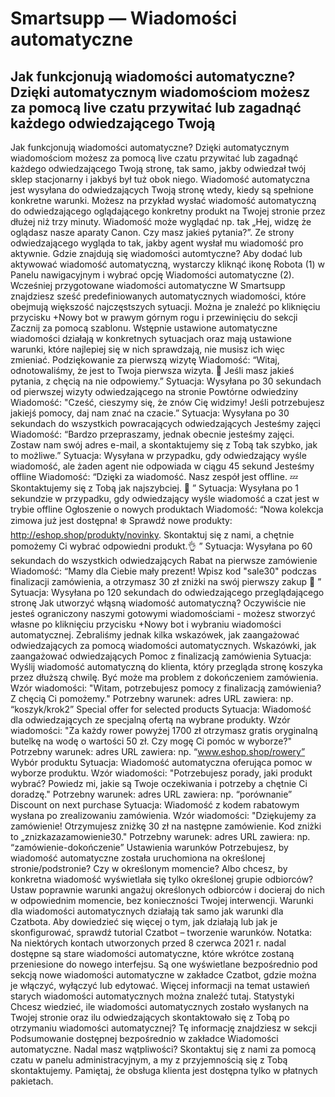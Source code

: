 # Smartsupp — Wiadomości automatyczne
## Jak funkcjonują wiadomości automatyczne? Dzięki automatycznym wiadomościom możesz za pomocą live czatu przywitać lub zagadnąć każdego odwiedzającego Twoją 
Jak funkcjonują wiadomości automatyczne?
Dzięki automatycznym wiadomościom możesz za pomocą live czatu przywitać lub zagadnąć każdego odwiedzającego Twoją stronę, tak samo, jakby odwiedzał twój sklep stacjonarny i jakbyś był tuż obok niego.
Wiadomość automatyczna jest wysyłana do odwiedzających Twoją stronę wtedy, kiedy są spełnione konkretne warunki. Możesz na przykład wysłać wiadomość automatyczną do odwiedzającego oglądającego konkretny produkt na Twojej stronie przez dłużej niż trzy minuty. Wiadomość może wyglądać np. tak „Hej, widzę że oglądasz nasze aparaty Canon. Czy masz jakieś pytania?”. Ze strony odwiedzającego wygląda to tak, jakby agent wysłał mu wiadomość pro aktywnie.
Gdzie znajdują się wiadomości automtyczne?
Aby dodać lub aktywować wiadomość automatyczną, wystarczy kliknąć ikonę Robota (1) w Panelu nawigacyjnym i wybrać opcję Wiadomości automatyczne (2).
Wcześniej przygotowane wiadomości automatyczne
W Smartsupp znajdziesz sześć predefiniowanych automatycznych wiadomości, które obejmują większość najczęstszych sytuacji. Można je znaleźć po kliknięciu przycisku +Nowy bot w prawym górnym rogu i przewinięciu do sekcji Zacznij za pomocą szablonu. Wstępnie ustawione automatyczne wiadomości działają w konkretnych sytuacjach oraz mają ustawione warunki, które najlepiej się w nich sprawdzają, nie musisz ich więc zmieniać.
Podziękowanie za pierwszą wizytę
Wiadomość: “Witaj, odnotowaliśmy, że jest to Twoja pierwsza wizyta. 👋 Jeśli masz jakieś pytania, z chęcią na nie odpowiemy.”
Sytuacja: Wysyłana po 30 sekundach od pierwszej wizyty odwiedzającego na stronie
Powtórne odwiedziny
Wiadomość: "Cześć, cieszymy się, że znów Cię widzimy! Jeśli potrzebujesz jakiejś pomocy, daj nam znać na czacie.”
Sytuacja: Wysyłana po 30 sekundach do wszystkich powracających odwiedzających
Jesteśmy zajęci
Wiadomość: “Bardzo przepraszamy, jednak obecnie jesteśmy zajęci. Zostaw nam swój adres e-mail, a skontaktujemy się z Tobą tak szybko, jak to możliwe.”
Sytuacja: Wysyłana w przypadku, gdy odwiedzający wyśle wiadomość, ale żaden agent nie odpowiada w ciągu 45 sekund
Jesteśmy offline
Wiadomość: “Dzięki za wiadomość. Nasz zespół jest offline. 💤 Skontaktujemy się z Tobą jak najszybciej. 🙂 ”
Sytuacja: Wysyłana po 1 sekundzie w przypadku, gdy odwiedzający wyśle wiadomość a czat jest w trybie offline
Ogłoszenie o nowych produktach
Wiadomość: “Nowa kolekcja zimowa już jest dostępna! ❄️ Sprawdź nowe produkty: http://eshop.shop/produkty/novinky. Skontaktuj się z nami, a chętnie pomożemy Ci wybrać odpowiedni produkt.👌 ”
Sytuacja: Wysyłana po 60 sekundach do wszystkich odwiedzających
Rabat na pierwsze zamówienie
Wiadomość: “Mamy dla Ciebie mały prezent! Wpisz kod "sale30" podczas finalizacji zamówienia, a otrzymasz 30 zł zniżki na swój pierwszy zakup 💸 ”
Sytuacja: Wysyłana po 120 sekundach do odwiedzającego przeglądającego stronę
Jak utworzyć włąsną wiadomość automatyczną?
Oczywiście nie jesteś ograniczony naszymi gotowymi wiadomościami - możesz stworzyć własne po kliknięciu przycisku +Nowy bot i wybraniu wiadomości automatycznej.
Zebraliśmy jednak kilka wskazówek, jak zaangażować odwiedzających za pomocą wiadomości automatycznych.
Wskazówki, jak zaangażować odwiedzających
Pomoc z finalizacją zamówienia
Sytuacja: Wyślij wiadomość automatyczną do klienta, który przegląda stronę koszyka przez dłuższą chwilę. Być może ma problem z dokończeniem zamówienia.
Wzór wiadomości: "Witam, potrzebujesz pomocy z finalizacją zamówienia? Z chęcią Ci pomożemy." 
Potrzebny warunek:
adres URL zawiera: np. “koszyk/krok2”
Special offer for selected products
Sytuacja: Wiadomość dla odwiedzających ze specjalną ofertą na wybrane produkty.
Wzór wiadomości: "Za każdy rower powyżej 1700 zł otrzymasz gratis oryginalną butelkę na wodę o wartości 50 zł. Czy mogę Ci pomóc w wyborze?" 
Potrzebny warunek:
adres URL zawiera: np. “www.eshop.shop/rowery”
Wybór produktu
Sytuacja: Wiadomość automatyczna oferująca pomoc w wyborze produktu.
Wzór wiadomości: "Potrzebujesz porady, jaki produkt wybrać? Powiedz mi, jakie są Twoje oczekiwania i potrzeby a chętnie Ci doradzę." 
Potrzebny warunek:
adres URL zawiera: np. “porównanie”
Discount on next purchase
Sytuacja: Wiadomość z kodem rabatowym wysłana po zrealizowaniu zamówienia.
Wzór wiadomości: "Dziękujemy za zamówienie! Otrzymujesz zniżkę 30 zł na następne zamówienie. Kod zniżki to „znizkazazamowienie30." 
Potrzebny warunek:
adres URL zawiera: np. “zamówienie-dokończenie”
Ustawienia warunków
Potrzebujesz, by wiadomość automatyczne została uruchomiona na określonej stronie/podstronie? Czy w określonym momencie? Albo chcesz, by konkretna wiadomość wyświetlała się tylko określonej grupie odbiorców? Ustaw poprawnie warunki angażuj określonych odbiorców i docieraj do nich w odpowiednim momencie, bez konieczności Twojej interwencji.
Warunki dla wiadomości automatycznych działają tak samo jak warunki dla Czatbota. Aby dowiedzieć się więcej o tym, jak działają lub jak je skonfigurować, sprawdź tutorial Czatbot – tworzenie warunków.
Notatka: Na niektórych kontach utworzonych przed 8 czerwca 2021 r. nadal dostępne są stare wiadomości automatyczne, które wkrótce zostaną przeniesione do nowego interfejsu. Są one wyświetlane bezpośrednio pod sekcją nowe wiadomości automatyczne w zakładce Czatbot, gdzie można je włączyć, wyłączyć lub edytować. Więcej informacji na temat ustawień starych wiadomości automatycznych można znaleźć tutaj.
Statystyki
Chcesz wiedzieć, ile wiadomości automatycznych zostało wysłanych na Twojej stronie oraz ilu odwiedzających skontaktowało się z Tobą po otrzymaniu wiadomości automatycznej? Tę informację znajdziesz w sekcji Podsumowanie dostępnej bezpośrednio w zakładce Wiadomości automatyczne.
Nadal masz wątpliwości? Skontaktuj się z nami za pomocą czatu w panelu administracyjnym, a my z przyjemnością się z Tobą skontaktujemy. Pamiętaj, że obsługa klienta jest dostępna tylko w płatnych pakietach.

